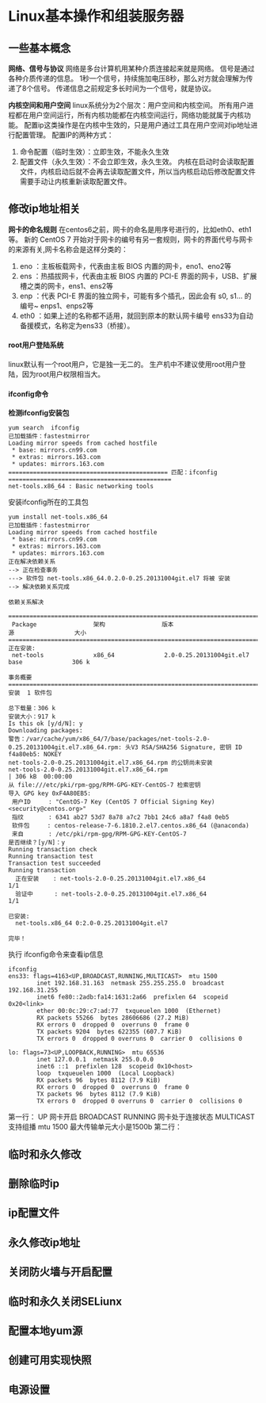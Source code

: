 # Linux基本操作和组装服务器
## 一些基本概念
**网络、信号与协议**
网络是多台计算机用某种介质连接起来就是网络。
信号是通过各种介质传递的信息。
1秒一个信号，持续施加电压8秒，那么对方就会理解为传递了8个信号。
传递信息之前规定多长时间为一个信号，就是协议。

**内核空间和用户空间**
linux系统分为2个层次：用户空间和内核空间。
所有用户进程都在用户空间运行，所有内核功能都在内核空间运行，网络功能就属于内核功能。
配置ip这类操作是在内核中生效的，只是用户通过工具在用户空间对ip地址进行配置管理。
配置IP的两种方式：
1. 命令配置（临时生效）：立即生效，不能永久生效
2. 配置文件（永久生效）：不会立即生效，永久生效。
内核在启动时会读取配置文件，内核启动后就不会再去读取配置文件，所以当内核启动后修改配置文件需要手动让内核重新读取配置文件。

## 修改ip地址相关
**网卡的命名规则**
在centos6之前，网卡的命名是用序号进行的，比如eth0、eth1等。
新的 CentOS 7 开始对于网卡的编号有另一套规则，网卡的界面代号与网卡的来源有关,网卡名称会是这样分类的：

1. eno ：主板板载网卡，代表由主板 BIOS 内置的网卡，eno1、eno2等
2. ens ：热插拔网卡，代表由主板 BIOS 内置的 PCI-E 界面的网卡，USB、扩展槽之类的网卡，ens1、ens2等
3. enp ：代表 PCI-E 界面的独立网卡，可能有多个插孔，因此会有 s0, s1... 的编号~  enps1、enps2等
4. eth0 ：如果上述的名称都不适用，就回到原本的默认网卡编号
ens33为自动备援模式，名称定为ens33（桥接）。

#### root用户登陆系统
linux默认有一个root用户，它是独一无二的。
生产机中不建议使用root用户登陆，因为root用户权限相当大。

#### ifconfig命令
**检测ifconfig安装包**
```
yum search  ifconfig
已加载插件：fastestmirror
Loading mirror speeds from cached hostfile
 * base: mirrors.cn99.com
 * extras: mirrors.163.com
 * updates: mirrors.163.com
============================================= 匹配：ifconfig ==============================================
net-tools.x86_64 : Basic networking tools
```
安装ifconfig所在的工具包
```
yum install net-tools.x86_64
已加载插件：fastestmirror
Loading mirror speeds from cached hostfile
 * base: mirrors.cn99.com
 * extras: mirrors.163.com
 * updates: mirrors.163.com
正在解决依赖关系
--> 正在检查事务
---> 软件包 net-tools.x86_64.0.2.0-0.25.20131004git.el7 将被 安装
--> 解决依赖关系完成

依赖关系解决

===========================================================================================================
 Package                架构                版本                                   源                 大小
===========================================================================================================
正在安装:
 net-tools              x86_64              2.0-0.25.20131004git.el7               base              306 k

事务概要
===========================================================================================================
安装  1 软件包

总下载量：306 k
安装大小：917 k
Is this ok [y/d/N]: y
Downloading packages:
警告：/var/cache/yum/x86_64/7/base/packages/net-tools-2.0-0.25.20131004git.el7.x86_64.rpm: 头V3 RSA/SHA256 Signature, 密钥 ID f4a80eb5: NOKEY
net-tools-2.0-0.25.20131004git.el7.x86_64.rpm 的公钥尚未安装
net-tools-2.0-0.25.20131004git.el7.x86_64.rpm                                       | 306 kB  00:00:00     
从 file:///etc/pki/rpm-gpg/RPM-GPG-KEY-CentOS-7 检索密钥
导入 GPG key 0xF4A80EB5:
 用户ID     : "CentOS-7 Key (CentOS 7 Official Signing Key) <security@centos.org>"
 指纹       : 6341 ab27 53d7 8a78 a7c2 7bb1 24c6 a8a7 f4a8 0eb5
 软件包     : centos-release-7-6.1810.2.el7.centos.x86_64 (@anaconda)
 来自       : /etc/pki/rpm-gpg/RPM-GPG-KEY-CentOS-7
是否继续？[y/N]：y
Running transaction check
Running transaction test
Transaction test succeeded
Running transaction
  正在安装    : net-tools-2.0-0.25.20131004git.el7.x86_64                                              1/1 
  验证中      : net-tools-2.0-0.25.20131004git.el7.x86_64                                              1/1 

已安装:
  net-tools.x86_64 0:2.0-0.25.20131004git.el7                                                              

完毕！

```
执行 ifconfig命令来查看ip信息
```
ifconfig
ens33: flags=4163<UP,BROADCAST,RUNNING,MULTICAST>  mtu 1500
        inet 192.168.31.163  netmask 255.255.255.0  broadcast 192.168.31.255
        inet6 fe80::2adb:fa14:1631:2a66  prefixlen 64  scopeid 0x20<link>
        ether 00:0c:29:c7:ad:77  txqueuelen 1000  (Ethernet)
        RX packets 55266  bytes 28606686 (27.2 MiB)
        RX errors 0  dropped 0  overruns 0  frame 0
        TX packets 9204  bytes 622355 (607.7 KiB)
        TX errors 0  dropped 0 overruns 0  carrier 0  collisions 0

lo: flags=73<UP,LOOPBACK,RUNNING>  mtu 65536
        inet 127.0.0.1  netmask 255.0.0.0
        inet6 ::1  prefixlen 128  scopeid 0x10<host>
        loop  txqueuelen 1000  (Local Loopback)
        RX packets 96  bytes 8112 (7.9 KiB)
        RX errors 0  dropped 0  overruns 0  frame 0
        TX packets 96  bytes 8112 (7.9 KiB)
        TX errors 0  dropped 0 overruns 0  carrier 0  collisions 0

```
第一行：
UP 网卡开启
BROADCAST 
RUNNING 网卡处于连接状态
MULTICAST 支持组播
mtu 1500 最大传输单元大小是1500b
第二行：



## 临时和永久修改
## 删除临时ip
## ip配置文件
## 永久修改ip地址
## 关闭防火墙与开启配置
## 临时和永久关闭SELiunx
## 配置本地yum源
## 创建可用实现快照
## 电源设置
